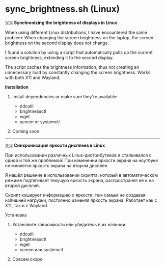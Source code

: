 # sync_brightness.sh (Linux)

🇺🇸 <b>Synchronizing the brightness of displays in Linux</b>

When using different Linux distributions, I have encountered the same problem: When changing the screen brightness on the laptop, the screen brightness on the second display does not change.

I found a solution by using a script that automatically pulls up the current screen brightness, extending it to the second display.

The script caches the brightness information, thus not creating an unnecessary load by constantly changing the screen brightness. Works with both X11 and Wayland.

<b>Installation</b>

1. Install dependencies or make sure they're available:
   * ddcutil
   * brightnessctl
   * wget
   * screen or systemctl

2. Coming soon

---------------------------------------------------

🇷🇺 <b>Синхронизация яркости дисплеев в Linux</b>

При использовании различных Linux-дистрибутивов я сталкивался с одной и той же проблемой: При изменении яркости экрана на ноутбуке не меняется яркость экрана на втором дисплее.

Я нашёл решение в использовании скрипта, который в автоматическом режиме подтягивает текущую яркость экрана, распространяя её и на второй дисплей.

Скрипт кэширует информацию о яркости, тем самым не создавая излишней нагрузки, постоянно изменяя яркость экрана. Работает как с X11, так и с Wayland.

Установка

1. Установите зависимости или убедитесь в их наличии:
   * ddcutil
   * brightnessctl
   * wget
   * screen или systemctl
  
2. Совсем скоро

